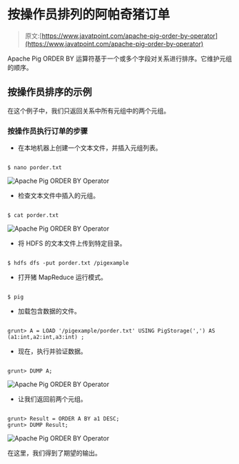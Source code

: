 # 按操作员排列的阿帕奇猪订单

> 原文:[https://www.javatpoint.com/apache-pig-order-by-operator](https://www.javatpoint.com/apache-pig-order-by-operator)

Apache Pig ORDER BY 运算符基于一个或多个字段对关系进行排序。它维护元组的顺序。

## 按操作员排序的示例

在这个例子中，我们只返回关系中所有元组中的两个元组。

### 按操作员执行订单的步骤

*   在本地机器上创建一个文本文件，并插入元组列表。

```

$ nano porder.txt

```

![Apache Pig ORDER BY Operator](../Images/792062c7fe304a77a7f6039638c6b16e.png)

*   检查文本文件中插入的元组。

```

$ cat porder.txt

```

![Apache Pig ORDER BY Operator](../Images/b311a17c71e61ba14f951539590fed29.png)

*   将 HDFS 的文本文件上传到特定目录。

```

$ hdfs dfs -put porder.txt /pigexample

```

*   打开猪 MapReduce 运行模式。

```

$ pig

```

*   加载包含数据的文件。

```

grunt> A = LOAD '/pigexample/porder.txt' USING PigStorage(',') AS (a1:int,a2:int,a3:int) ;

```

*   现在，执行并验证数据。

```

grunt> DUMP A;

```

![Apache Pig ORDER BY Operator](../Images/0fa2f6bee4038a9e0fb2a87d1604dc21.png)

*   让我们返回前两个元组。

```

grunt> Result = ORDER A BY a1 DESC;
grunt> DUMP Result;

```

![Apache Pig ORDER BY Operator](../Images/d6930167be516cc6b2e48cfa25ba243e.png)

在这里，我们得到了期望的输出。